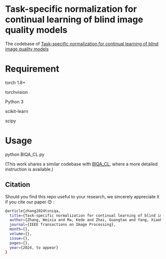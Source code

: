 # Task-specific normalization for continual learning of blind image quality models
The codebase of  [Task-specific normalization for continual learning of blind image quality models](https://arxiv.org/pdf/2107.13429.pdf)

# Requirement
torch 1.8+

torchvision

Python 3

scikit-learn

scipy

# Usage
python BIQA_CL.py

(This work shares a similar codebase with [BIQA_CL](https://github.com/zwx8981/BIQA_CL), where a more detailed instruction is available.)

## Citation

Should you find this repo useful to your research, we sincerely appreciate it if you cite our paper :blush: :
```bash
@article{zhang2024tsniqa,
  title={Task-specific normalization for continual learning of blind image quality models},
  author={Zhang, Weixia and Ma, Kede and Zhai, Guangtao and Yang, Xiaokang},
  journal={IEEE Transactions on Image Processing},
  month={},
  volume={},
  issue={},
  pages={},
  year={2024, to appear}
}
```
